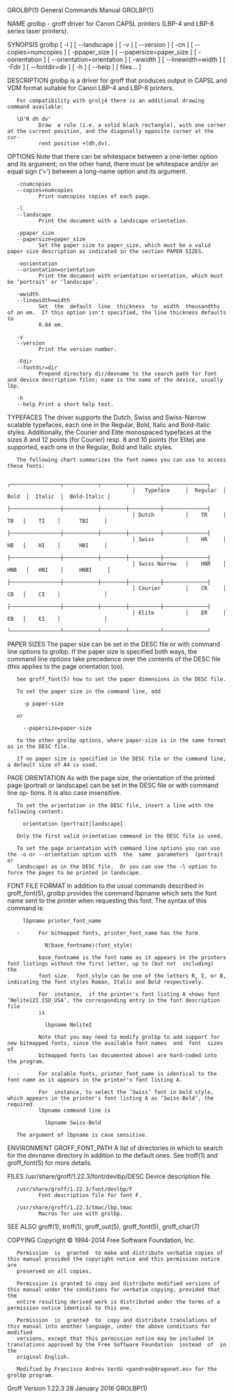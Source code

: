 GROLBP(1)                                                     General Commands Manual                                                    GROLBP(1)

NAME
       grolbp - groff driver for Canon CAPSL printers (LBP-4 and LBP-8 series laser printers).

SYNOPSIS
       grolbp [ -l ] [ --landscape ] [ -v ] [ --version ] [ -cn ] [ --copies=numcopies ] [ -ppaper_size ] [ --papersize=paper_size ]
              [ -oorientation ] [ --orientation=orientation ] [ -wwidth ] [ --linewidth=width ] [ -Fdir ] [ --fontdir=dir ] [ -h ] [ --help ]
              [ files... ]

DESCRIPTION
       grolbp is a driver for groff that produces output in CAPSL and VDM format suitable for Canon LBP-4 and LBP-8 printers.

       For compatibility with grolj4 there is an additional drawing command available:

       \D'R dh dv'
              Draw  a rule (i.e. a solid black rectangle), with one corner at the current position, and the diagonally opposite corner at the cur‐
              rent position +(dh,dv).

OPTIONS
       Note that there can be whitespace between a one-letter option and its argument; on the other hand, there must be whitespace and/or an equal
       sign (‘=’) between a long-name option and its argument.

       -cnumcopies
       --copies=numcopies
              Print numcopies copies of each page.

       -l
       --landscape
              Print the document with a landscape orientation.

       -ppaper_size
       --papersize=paper_size
              Set the paper size to paper_size, which must be a valid paper size description as indicated in the section PAPER SIZES.

       -oorientation
       --orientation=orientation
              Print the document with orientation orientation, which must be ‘portrait’ or ‘landscape’.

       -wwidth
       --linewidth=width
              Set  the  default  line  thickness  to  width  thousandths of an em.  If this option isn't specified, the line thickness defaults to
              0.04 em.

       -v
       --version
              Print the version number.

       -Fdir
       --fontdir=dir
              Prepend directory dir/devname to the search path for font and device description files; name is the name of the device, usually lbp.

       -h
       --help Print a short help text.

TYPEFACES
       The driver supports the Dutch, Swiss and Swiss-Narrow scalable typefaces, each one in the Regular, Bold,  Italic  and  Bold-Italic  styles.
       Additionally,  the  Courier and Elite monospaced typefaces at the sizes 8 and 12 points (for Courier) resp. 8 and 10 points (for Elite) are
       supported, each one in the Regular, Bold and Italic styles.

       The following chart summarizes the font names you can use to access these fonts:

                                            ┌────────────────┬───────────┬────────┬──────────┬──────────────┐
                                            │   Typeface     │  Regular  │  Bold  │  Italic  │  Bold-Italic │
                                            ├────────────────┼───────────┼────────┼──────────┼──────────────┤
                                            │ Dutch          │    TR     │   TB   │    TI    │      TBI     │
                                            ├────────────────┼───────────┼────────┼──────────┼──────────────┤
                                            │ Swiss          │    HR     │   HB   │    HI    │      HBI     │
                                            ├────────────────┼───────────┼────────┼──────────┼──────────────┤
                                            │ Swiss Narrow   │    HNR    │  HNB   │   HNI    │     HNBI     │
                                            ├────────────────┼───────────┼────────┼──────────┼──────────────┤
                                            │ Courier        │    CR     │   CB   │    CI    │              │
                                            ├────────────────┼───────────┼────────┼──────────┼──────────────┤
                                            │ Elite          │    ER     │   EB   │    EI    │              │
                                            └────────────────┴───────────┴────────┴──────────┴──────────────┘
PAPER SIZES
       The paper size can be set in the DESC file or with command line options to grolbp.  If the paper size is specified both ways,  the  command
       line options take precedence over the contents of the DESC file (this applies to the page orientation too).

       See groff_font(5) how to set the paper dimensions in the DESC file.

       To set the paper size in the command line, add

         -p paper-size

       or

         --papersize=paper-size

       to the other grolbp options, where paper-size is in the same format as in the DESC file.

       If no paper size is specified in the DESC file or the command line, a default size of A4 is used.

PAGE ORIENTATION
       As  with  the  page  size, the orientation of the printed page (portrait or landscape) can be set in the DESC file or with command line op‐
       tions.  It is also case insensitive.

       To set the orientation in the DESC file, insert a line with the following content:

         orientation [portrait|landscape]

       Only the first valid orientation command in the DESC file is used.

       To set the page orientation with command line options you can use the -o or --orientation option with  the  same  parameters  (portrait  or
       landscape) as in the DESC file.  Or you can use the -l option to force the pages to be printed in landscape.

FONT FILE FORMAT
       In  addition  to  the  usual  commands described in groff_font(5), grolbp provides the command lbpname which sets the font name sent to the
       printer when requesting this font.  The syntax of this command is:

         lbpname printer_font_name

       ·      For bitmapped fonts, printer_font_name has the form

                N⟨base_fontname⟩⟨font_style⟩

              base_fontname is the font name as it appears in the printers font listings without the first letter, up to (but not  including)  the
              font size.  font_style can be one of the letters R, I, or B, indicating the font styles Roman, Italic and Bold respectively.

              For  instance,  if the printer's font listing A shows font ‘Nelite12I.ISO_USA’, the corresponding entry in the font description file
              is

                lbpname NeliteI

              Note that you may need to modify grolbp to add support for new bitmapped fonts, since the available font names  and  font  sizes  of
              bitmapped fonts (as documented above) are hard-coded into the program.

       ·      For scalable fonts, printer_font_name is identical to the font name as it appears in the printer's font listing A.

              For  instance, to select the ‘Swiss’ font in bold style, which appears in the printer's font listing A as ‘Swiss-Bold’, the required
              lbpname command line is

                lbpname Swiss-Bold

       The argument of lbpname is case sensitive.

ENVIRONMENT
       GROFF_FONT_PATH
              A list of directories in which to search for the devname directory in addition to the default ones.  See troff(1) and  groff_font(5)
              for more details.

FILES
       /usr/share/groff/1.22.3/font/devlbp/DESC
              Device description file.

       /usr/share/groff/1.22.3/font/devlbp/F
              Font description file for font F.

       /usr/share/groff/1.22.3/tmac/lbp.tmac
              Macros for use with grolbp.

SEE ALSO
       groff(1), troff(1), groff_out(5), groff_font(5), groff_char(7)

COPYING
       Copyright © 1994-2014 Free Software Foundation, Inc.

       Permission  is  granted  to make and distribute verbatim copies of this manual provided the copyright notice and this permission notice are
       preserved on all copies.

       Permission is granted to copy and distribute modified versions of this manual under the conditions for verbatim copying, provided that  the
       entire resulting derived work is distributed under the terms of a permission notice identical to this one.

       Permission  is  granted  to  copy and distribute translations of this manual into another language, under the above conditions for modified
       versions, except that this permission notice may be included in translations approved by the Free Software Foundation  instead  of  in  the
       original English.

       Modified by Francisco Andrés Verdú <pandres@dragonet.es> for the grolbp program.

Groff Version 1.22.3                                              28 January 2016                                                        GROLBP(1)
